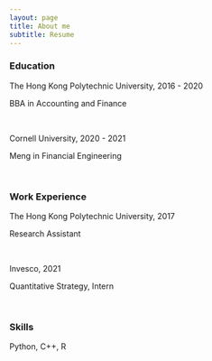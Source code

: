 ```yaml
---
layout: page
title: About me
subtitle: Resume
---
```




### Education

The Hong Kong Polytechnic University, 2016 - 2020

BBA in Accounting and Finance

<br/>

Cornell University, 2020 - 2021

Meng in Financial Engineering

<br/>

### Work Experience


The Hong Kong Polytechnic University, 2017

Research Assistant

<br/>

Invesco, 2021

Quantitative Strategy, Intern

<br/>

### Skills

Python, C++, R

